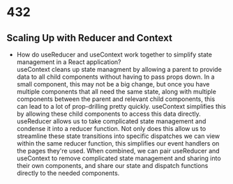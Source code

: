 # 432

## Scaling Up with Reducer and Context

- How do useReducer and useContext work together to simplify state management in a React application?  
useContext cleans up state managment by allowing a parent to provide data to all child components without having to pass props down. In a small component, this may not be a big change, but once you have multiple components that all need the same state, along with multiple components between the parent and relevant child components, this can lead to a lot of prop-drilling pretty quickly. useContext simplifies this by allowing these child components to access this data directly.
useReducer allows us to take complicated state management and condense it into a reducer function. Not only does this allow us to streamline these state transitions into specific dispatches we can view within the same reducer function, this simplifies our event handlers on the pages they're used.
When combined, we can pair useReducer and useContext to remove complicated state management and sharing into their own components, and share our state and dispatch functions directly to the needed components.
